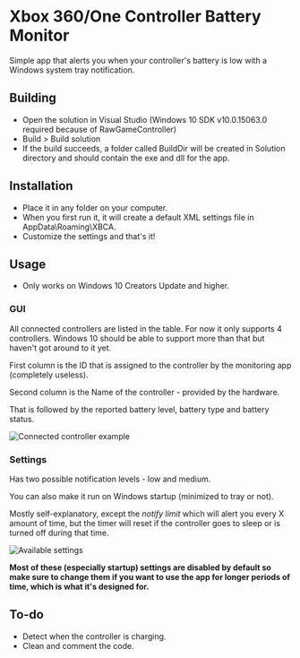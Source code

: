 # Xbox 360/One Controller Battery Monitor

Simple app that alerts you when your controller's battery is low with a Windows system tray notification.

## Building

* Open the solution in Visual Studio (Windows 10 SDK v10.0.15063.0 required because of RawGameController)
* Build > Build solution
* If the build succeeds, a folder called BuildDir will be created in Solution directory and should contain the exe and dll for the app.

## Installation

* Place it in any folder on your computer.
* When you first run it, it will create a default XML settings file in AppData\Roaming\XBCA.
* Customize the settings and that's it!

## Usage

* Only works on Windows 10 Creators Update and higher.

### GUI

All connected controllers are listed in the table. For now it only supports 4 controllers. Windows 10 should be able to support more than that but haven't got around to it yet.

First column is the ID that is assigned to the controller by the monitoring app (completely useless).

Second column is the Name of the controller - provided by the hardware.

That is followed by the reported battery level, battery type and battery status.

![Connected controller example](https://github.com/matt-345/xbox-controller-battery-monitor/blob/master/images/connected_controller.png)

### Settings

Has two possible notification levels - low and medium.

You can also make it run on Windows startup (minimized to tray or not).

Mostly self-explanatory, except the *notify limit* which will alert you every X amount of time, but the timer will reset if the controller goes to sleep or is turned off during that time.

![Available settings](https://github.com/matt-345/xbox-controller-battery-monitor/blob/master/images/settings.png)


**Most of these (especially startup) settings are disabled by default so make sure to change them if you want to use the app for longer periods of time, which is what it's designed for.**

## To-do

* Detect when the controller is charging.
* Clean and comment the code.
